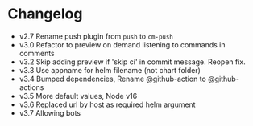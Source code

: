 # Changelog

- v2.7 Rename push plugin from `push` to `cm-push`
- v3.0 Refactor to preview on demand listening to commands in comments
- v3.2 Skip adding preview if 'skip ci' in commit message. Reopen fix.
- v3.3 Use appname for helm filename (not chart folder)
- v3.4 Bumped dependencies, Rename @github-action to @github-actions
- v3.5 More default values, Node v16
- v3.6 Replaced url by host as required helm argument
- v3.7 Allowing bots
